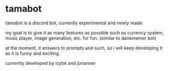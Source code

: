 # tamabot

tamabot is a discord bot, currently experimental and newly made.

my goal is to give it as many features as possible such as currency system, music player, image generation, etc. for fun.
(similar to dankmemer bot)

at the moment, it answers to prompts and such, so i will keep developing it as it is funny and exciting.

currently developed by icybe and jonanner

